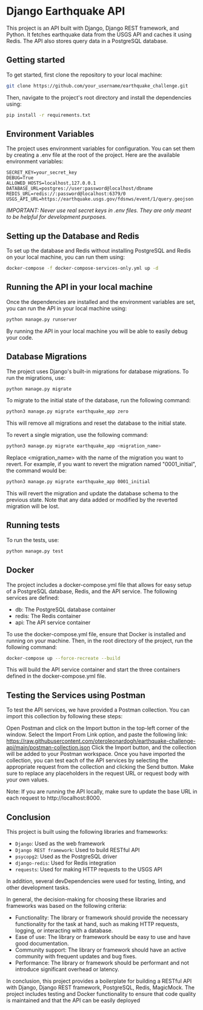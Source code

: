 # Django Earthquake API

This project is an API built with Django, Django REST framework, and Python. It fetches earthquake data from the USGS API and caches it using Redis. The API also stores query data in a PostgreSQL database.

## Getting started

To get started, first clone the repository to your local machine:

```bash
git clone https://github.com/your_username/earthquake_challenge.git
```

Then, navigate to the project's root directory and install the dependencies using:

```bash
pip install -r requirements.txt
```

## Environment Variables

The project uses environment variables for configuration. You can set them by creating a .env file at the root of the project. Here are the available environment variables:

```plaintext
SECRET_KEY=your_secret_key
DEBUG=True
ALLOWED_HOSTS=localhost,127.0.0.1
DATABASE_URL=postgres://user:password@localhost/dbname
REDIS_URL=redis://:password@localhost:6379/0
USGS_API_URL=https://earthquake.usgs.gov/fdsnws/event/1/query.geojson
```

*IMPORTANT: Never use real secret keys in .env files. They are only meant to be helpful for development purposes.*

## Setting up the Database and Redis

To set up the database and Redis without installing PostgreSQL and Redis on your local machine, you can run them using:

```bash
docker-compose -f docker-compose-services-only.yml up -d
```

## Running the API in your local machine

Once the dependencies are installed and the environment variables are set, you can run the API in your local machine using:

```bash
python manage.py runserver
```

By running the API in your local machine you will be able to easily debug your code.

## Database Migrations

The project uses Django's built-in migrations for database migrations. To run the migrations, use:

```bash
python manage.py migrate
```

To migrate to the initial state of the database, run the following command:

```bash
python3 manage.py migrate earthquake_app zero
```

This will remove all migrations and reset the database to the initial state.

To revert a single migration, use the following command:

```bash
python3 manage.py migrate earthquake_app <migration_name>
```

Replace <migration_name> with the name of the migration you want to revert. For example, if you want to revert the migration named "0001_initial", the command would be:

```bash
python3 manage.py migrate earthquake_app 0001_initial

```

This will revert the migration and update the database schema to the previous state. Note that any data added or modified by the reverted migration will be lost.

## Running tests

To run the tests, use:

```bash
python manage.py test
```

## Docker

The project includes a docker-compose.yml file that allows for easy setup of a PostgreSQL database, Redis, and the API service. The following services are defined:

- db: The PostgreSQL database container
- redis: The Redis container
- api: The API service container

To use the docker-compose.yml file, ensure that Docker is installed and running on your machine. Then, in the root directory of the project, run the following command:

```bash
docker-compose up --force-recreate --build
```

This will build the API service container and start the three containers defined in the docker-compose.yml file.

## Testing the Services using Postman

To test the API services, we have provided a Postman collection. You can import this collection by following these steps:

Open Postman and click on the Import button in the top-left corner of the window.
Select the Import From Link option, and paste the following link: https://raw.githubusercontent.com/oteroleonardogh/earthquake-challenge-api/main/postman-collection.json
Click the Import button, and the collection will be added to your Postman workspace.
Once you have imported the collection, you can test each of the API services by selecting the appropriate request from the collection and clicking the Send button. Make sure to replace any placeholders in the request URL or request body with your own values.

Note: If you are running the API locally, make sure to update the base URL in each request to http://localhost:8000.

## Conclusion

This project is built using the following libraries and frameworks:

- `Django`: Used as the web framework
- `Django REST framework`: Used to build RESTful API
- `psycopg2`: Used as the PostgreSQL driver
- `django-redis`: Used for Redis integration
- `requests`: Used for making HTTP requests to the USGS API

In addition, several devDependencies were used for testing, linting, and other development tasks.

In general, the decision-making for choosing these libraries and frameworks was based on the following criteria:

- Functionality: The library or framework should provide the necessary functionality for the task at hand, such as making HTTP requests, logging, or interacting with a database.
- Ease of use: The library or framework should be easy to use and have good documentation.
- Community support: The library or framework should have an active community with frequent updates and bug fixes.
- Performance: The library or framework should be performant and not introduce significant overhead or latency.

In conclusion, this project provides a boilerplate for building a RESTful API with Django, Django REST framework, PostgreSQL, Redis, MagicMock. The project includes testing and Docker functionality to ensure that code quality is maintained and that the API can be easily deployed
